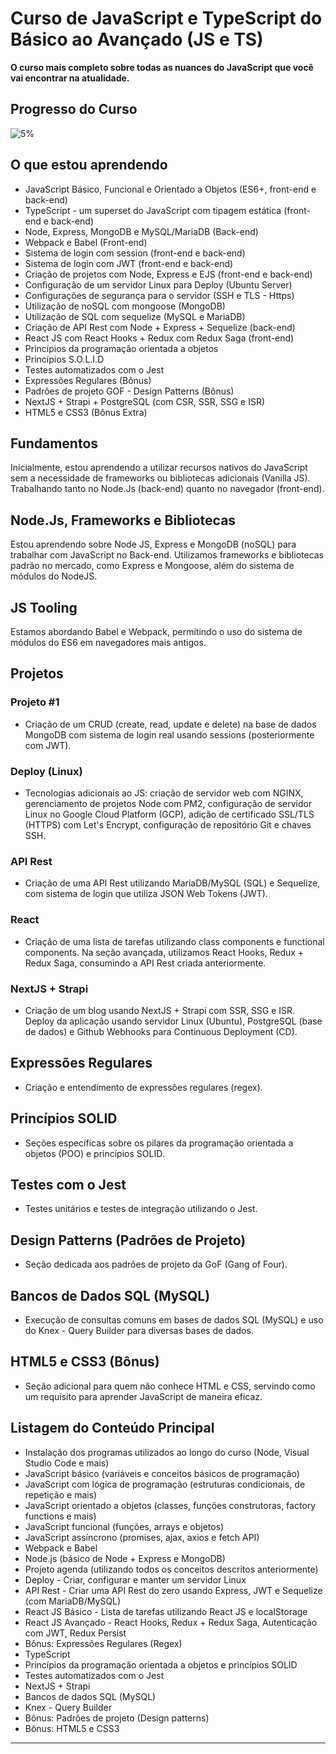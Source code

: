 # Curso de JavaScript e TypeScript do Básico ao Avançado (JS e TS)

**O curso mais completo sobre todas as nuances do JavaScript que você vai encontrar na atualidade.**

## Progresso do Curso

![5%](https://progress-bar.dev/5/?color=green)

## O que estou aprendendo
- JavaScript Básico, Funcional e Orientado a Objetos (ES6+, front-end e back-end)
- TypeScript - um superset do JavaScript com tipagem estática (front-end e back-end)
- Node, Express, MongoDB e MySQL/MariaDB (Back-end)
- Webpack e Babel (Front-end)
- Sistema de login com session (front-end e back-end)
- Sistema de login com JWT (front-end e back-end)
- Criação de projetos com Node, Express e EJS (front-end e back-end)
- Configuração de um servidor Linux para Deploy (Ubuntu Server)
- Configurações de segurança para o servidor (SSH e TLS - Https)
- Utilização de noSQL com mongoose (MongoDB)
- Utilização de SQL com sequelize (MySQL e MariaDB)
- Criação de API Rest com Node + Express + Sequelize (back-end)
- React JS com React Hooks + Redux com Redux Saga (front-end)
- Princípios da programação orientada a objetos
- Princípios S.O.L.I.D
- Testes automatizados com o Jest
- Expressões Regulares (Bônus)
- Padrões de projeto GOF - Design Patterns (Bônus)
- NextJS + Strapi + PostgreSQL (com CSR, SSR, SSG e ISR)
- HTML5 e CSS3 (Bônus Extra)

## Fundamentos

Inicialmente, estou aprendendo a utilizar recursos nativos do JavaScript sem a necessidade de frameworks ou bibliotecas adicionais (Vanilla JS). Trabalhando tanto no Node.Js (back-end) quanto no navegador (front-end).

## Node.Js, Frameworks e Bibliotecas

Estou aprendendo sobre Node JS, Express e MongoDB (noSQL) para trabalhar com JavaScript no Back-end. Utilizamos frameworks e bibliotecas padrão no mercado, como Express e Mongoose, além do sistema de módulos do NodeJS.

## JS Tooling

Estamos abordando Babel e Webpack, permitindo o uso do sistema de módulos do ES6 em navegadores mais antigos.

## Projetos

### Projeto #1

- Criação de um CRUD (create, read, update e delete) na base de dados MongoDB com sistema de login real usando sessions (posteriormente com JWT).

### Deploy (Linux)

- Tecnologias adicionais ao JS: criação de servidor web com NGINX, gerenciamento de projetos Node com PM2, configuração de servidor Linux no Google Cloud Platform (GCP), adição de certificado SSL/TLS (HTTPS) com Let's Encrypt, configuração de repositório Git e chaves SSH.

### API Rest

- Criação de uma API Rest utilizando MariaDB/MySQL (SQL) e Sequelize, com sistema de login que utiliza JSON Web Tokens (JWT).

### React

- Criação de uma lista de tarefas utilizando class components e functional components. Na seção avançada, utilizamos React Hooks, Redux + Redux Saga, consumindo a API Rest criada anteriormente.

### NextJS + Strapi

- Criação de um blog usando NextJS + Strapi com SSR, SSG e ISR. Deploy da aplicação usando servidor Linux (Ubuntu), PostgreSQL (base de dados) e Github Webhooks para Continuous Deployment (CD).

## Expressões Regulares

- Criação e entendimento de expressões regulares (regex).

## Princípios SOLID

- Seções específicas sobre os pilares da programação orientada a objetos (POO) e princípios SOLID.

## Testes com o Jest

- Testes unitários e testes de integração utilizando o Jest.

## Design Patterns (Padrões de Projeto)

- Seção dedicada aos padrões de projeto da GoF (Gang of Four).

## Bancos de Dados SQL (MySQL)

- Execução de consultas comuns em bases de dados SQL (MySQL) e uso do Knex - Query Builder para diversas bases de dados.

## HTML5 e CSS3 (Bônus)

- Seção adicional para quem não conhece HTML e CSS, servindo como um requisito para aprender JavaScript de maneira eficaz.

## Listagem do Conteúdo Principal

- Instalação dos programas utilizados ao longo do curso (Node, Visual Studio Code e mais)
- JavaScript básico (variáveis e conceitos básicos de programação)
- JavaScript com lógica de programação (estruturas condicionais, de repetição e mais)
- JavaScript orientado a objetos (classes, funções construtoras, factory functions e mais)
- JavaScript funcional (funções, arrays e objetos)
- JavaScript assíncrono (promises, ajax, axios e fetch API)
- Webpack e Babel
- Node.js (básico de Node + Express e MongoDB)
- Projeto agenda (utilizando todos os conceitos descritos anteriormente)
- Deploy - Criar, configurar e manter um servidor Linux
- API Rest - Criar uma API Rest do zero usando Express, JWT e Sequelize (com MariaDB/MySQL)
- React JS Básico - Lista de tarefas utilizando React JS e localStorage
- React JS Avançado - React Hooks, Redux + Redux Saga, Autenticação com JWT, Redux Persist
- Bônus: Expressões Regulares (Regex)
- TypeScript
- Princípios da programação orientada a objetos e princípios SOLID
- Testes automatizados com o Jest
- NextJS + Strapi
- Bancos de dados SQL (MySQL)
- Knex - Query Builder
- Bônus: Padrões de projeto (Design patterns)
- Bônus: HTML5 e CSS3

---

